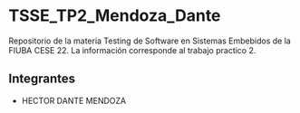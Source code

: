 # TSSE_TP2_Mendoza_Dante
Repositorio de la materia Testing de Software en Sistemas Embebidos de la FIUBA CESE 22. La información corresponde al trabajo practico 2.

## Integrantes

- HECTOR DANTE MENDOZA
